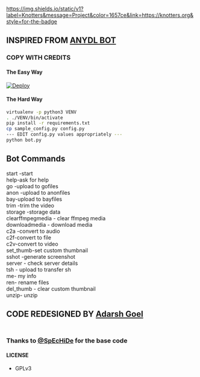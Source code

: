 

https://img.shields.io/static/v1?label=Knotters&message=Project&color=1657ce&link=https://knotters.org&style=for-the-badge

## INSPIRED FROM [ANYDL BOT](https://t.me/any_dl_x_bot)

### COPY WITH CREDITS

#### The Easy Way

[![Deploy](https://www.herokucdn.com/deploy/button.svg)](https://heroku.com/deploy?template=https://github.com/adarsh-goel/anydl)

#### The Hard Way

```sh
virtualenv -p python3 VENV
. ./VENV/bin/activate
pip install -r requirements.txt
cp sample_config.py config.py
--- EDIT config.py values appropriately ---
python bot.py
```
## Bot Commands

start -start <br>
help-ask for help <br>
go -upload to gofiles <br>
anon -upload to anonfiles<br>
bay-upload to bayfiles<br>
trim -trim the video<br>
storage -storage data<br>
clearffmpegmedia - clear ffmpeg media<br>
downloadmedia - download media<br>
c2a -convert to audio<br>
c2f-convert to file<br>
c2v-convert to video<br>
set_thumb-set custom thumbnail<br>
sshot -generate screenshot<br>
server - check server details <br>
tsh - upload to transfer sh<br>
me- my info<br>
ren- rename files<br>
del_thumb - clear custom thumbnail<br>
unzip- unzip


## CODE REDESIGNED BY [Adarsh Goel](https://github.com/adarsh-goel)<br><br>
### Thanks to [@SpEcHiDe](https://github.com/spechide) for the base code
#### LICENSE
- GPLv3


